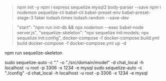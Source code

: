 
> npm init -y
> npm i express sequelize mysql2 body-parser --save
> npm i nodemon sequelize-cli babel-cli babel-preset-env babel-preset-stage-3 faker lodash.times lodash.random --save-dev


> "start": "npm run init-db && npx nodemon --exec babel-node server.js",
> "sequelize-skeleton": "npx sequelize init:models; npx sequelize init:config",
> docker-compose -f docker-compose.build.yml build
> docker-compose -f docker-compose.yml up -d

npm run sequelize-skeleton



sudo sequelize-auto -c "." -o "./src/domain/model" -d chat_local -h localhost -u root -p 3306 -x 1234 -e mysql
sudo sequelize-auto -c "./config" -d chat_local -h localhost -u root -p 3306 -x 1234 -e mysql
